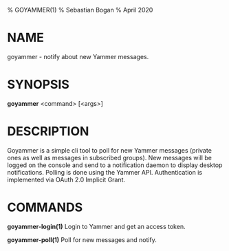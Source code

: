 % GOYAMMER(1)
% Sebastian Bogan
% April 2020

<!-- http://jeromebelleman.gitlab.io/posts/publishing/manpages/ -->

# NAME

goyammer - notify about new Yammer messages.

# SYNOPSIS

**goyammer** \<command\> [\<args\>]

# DESCRIPTION

Goyammer is a simple cli tool to poll for new Yammer messages (private ones as well as messages in subscribed groups). New messages will be logged on the console and send to a notification daemon to display desktop notifications. Polling is done using the Yammer API. Authentication is implemented via OAuth 2.0 Implicit Grant.

# COMMANDS

**goyammer-login(1)** Login to Yammer and get an access token.

**goyammer-poll(1)** Poll for new messages and notify.


<!--
# Local Variables:
# mode: markdown
# ispell-local-dictionary: "english"
# eval: (flyspell-mode 1)
# coding: utf-8
# End:
-->
